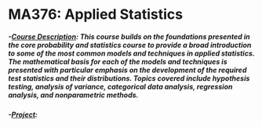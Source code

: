 # MA376: Applied Statistics

##### -<ins>Course Description</ins>: This course builds on the foundations presented in the core probability and statistics course to provide a broad introduction to some of the most common models and techniques in applied statistics. The mathematical basis for each of the models and techniques is presented with particular emphasis on the development of the required test statistics and their distributions. Topics covered include hypothesis testing, analysis of variance, categorical data analysis, regression analysis, and nonparametric methods.
##### -<ins>Project</ins>: 

